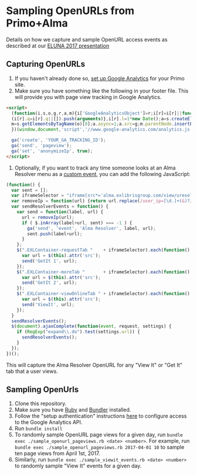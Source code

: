 # Sampling OpenURLs from Primo+Alma
Details on how we capture and sample OpenURL access events as described at our [ELUNA 2017 presentation](https://elunaannualmeeting2017.sched.com/event/AKlT/testing-identifying-and-classifying-openurl-access-problems)

## Capturing OpenURLs
1. If you haven't already done so, [set up Google Analytics](https://support.google.com/analytics/answer/1008080?hl=en) for your Primo site. 
1. Make sure you have something like the following in your footer file. This will provide you with page view tracking in Google Analytics. 
```html
<script>
  (function(i,s,o,g,r,a,m){i['GoogleAnalyticsObject']=r;i[r]=i[r]||function(){
  (i[r].q=i[r].q||[]).push(arguments)},i[r].l=1*new Date();a=s.createElement(o),
  m=s.getElementsByTagName(o)[0];a.async=1;a.src=g;m.parentNode.insertBefore(a,m)
  })(window,document,'script','//www.google-analytics.com/analytics.js','ga');

  ga('create', 'YOUR_GA_TRACKING_ID');
  ga('send', 'pageview');
  ga('set', 'anonymizeIp', true);
</script>
```
1. Optionally, if you want to track any time someone looks at an Alma Resolver menu as a [custom event](https://developers.google.com/analytics/devguides/collection/analyticsjs/events), you can add the following JavaScript: 
```javascript
(function() {
  var sent = [];
  var iframeSelector = "iframe[src*='alma.exlibrisgroup.com/view/uresolver/']:visible";
  var removeIp = function(url) {return url.replace(/user_ip=[\d.]+(&)?/g, '')};
  var sendResolverEvents = function() {
    var send = function(label, url) {
      url = removeIp(url);
      if ( $.inArray(label+url, sent) === -1 ) {
        ga('send', 'event', 'Alma Resolver', label, url);
        sent.push(label+url);
      }
    };
    $(".EXLContainer-requestTab "    + iframeSelector).each(function() {
      var url = $(this).attr('src');
      send('GetIt 1', url);
    });
    $(".EXLContainer-moreTab "       + iframeSelector).each(function() {
      var url = $(this).attr('src');
      send('GetIt 2', url);
    });
    $(".EXLContainer-viewOnlineTab " + iframeSelector).each(function() {
      var url = $(this).attr('src');
      send('ViewIt', url);
    });
  }
  sendResolverEvents();
  $(document).ajaxComplete(function(event, request, settings) {
    if (RegExp("expand\\.do").test(settings.url)) {
      sendResolverEvents();
    }
  });
})();
```

This will capture the Alma Resolver OpenURL for any "View It" or "Get It" tab that a user views.  

## Sampling OpenUrls
1. Clone this repository.
1. Make sure you have [Ruby](https://www.ruby-lang.org/en/documentation/installation/) and [Bundler](http://bundler.io/) installed.
1. Follow the "setup authentication" instructions [here](https://github.com/google/google-api-ruby-client-samples/tree/master/service_account#setup-authentication) to configure access to the Google Analytics API.
1. Run `bundle install`
1. To randomly sample OpenURL page views for a given day, run `bundle exec ./sample_openurl_pageviews.rb <date> <number>`. For example, run `bundle exec ./sample_openurl_pageviews.rb 2017-04-01 10` to sample ten page views from April 1st, 2017.
1. Similarly, run `bundle exec ./sample_viewit_events.rb <date> <number>` to randomly sample "View It" events for a given day. 

 
